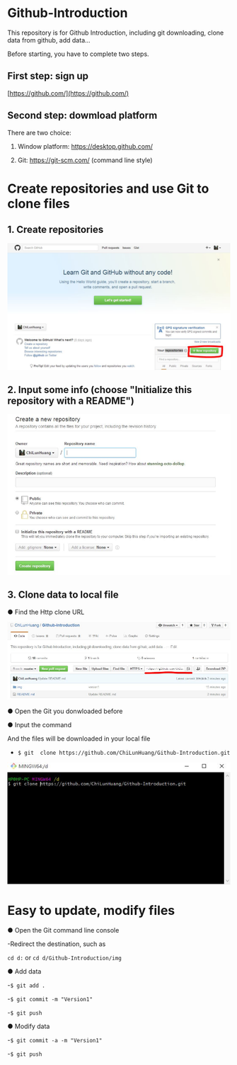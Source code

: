# Github-Introduction
This repository is for Github Introduction, including git downloading, clone data from github, add data...

Before starting, you have to complete two steps.

## First step: sign up

[https://github.com/](https://github.com/)



## Second step: dowmload platform

There are two choice:

1. Window platform: https://desktop.github.com/

2. Git: https://git-scm.com/ (command line style)



# Create repositories and use Git to clone files

## 1. Create repositories

![alt tag](https://raw.githubusercontent.com/ChiLunHuang/Github-Introduction/master/img/Addnew.JPG)




## 2. Input some info (choose "Initialize this repository with a README")

![alt tag](https://raw.githubusercontent.com/ChiLunHuang/Github-Introduction/master/img/info.JPG)



## 3. Clone data to local file

● Find the Http clone URL 

![alt tag](https://raw.githubusercontent.com/ChiLunHuang/Github-Introduction/master/img/cloneHttp.JPG)

● Open the Git you donwloaded before

● Input the command

And the files will be downloaded in your local file

- `$ git  clone https://github.com/ChiLunHuang/Github-Introduction.git`

![alt tag](https://raw.githubusercontent.com/ChiLunHuang/Github-Introduction/master/img/clone.JPG)

# Easy to update, modify files

● Open the Git command line console

-Redirect the destination, such as 

`cd d:` or `cd d/Github-Introduction/img`

● Add data

-`$ git add .`

-`$ git commit -m "Version1"`

-`$ git push `

●  Modify data

-`$ git commit -a -m "Version1"`

-`$ git push `
